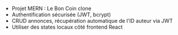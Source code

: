 <!-- Use this file to provide workspace-specific custom instructions to Copilot. For more details, visit https://code.visualstudio.com/docs/copilot/copilot-customization#_use-a-githubcopilotinstructionsmd-file -->

- Projet MERN : Le Bon Coin clone
- Authentification sécurisée (JWT, bcrypt)
- CRUD annonces, récupération automatique de l'ID auteur via JWT
- Utiliser des states locaux côté frontend React
